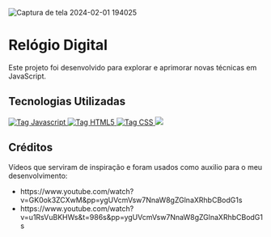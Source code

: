 
![Captura de tela 2024-02-01 194025](https://github.com/MuriloSegger/Relogio_Digital/assets/140568760/b344b0fc-81a8-4653-b830-46d858d6f33a)

<h1>Relógio Digital</h1>
  <p>Este projeto foi desenvolvido para explorar e aprimorar novas técnicas em JavaScript.</p>
<h2><strong>Tecnologias Utilizadas</strong></h2>

<a href="https://developer.mozilla.org/pt-BR/docs/Web/JavaScript">
    <img src="https://img.shields.io/badge/javascript-%23323330.svg?style=for-the-badge&logo=javascript&logoColor=%23F7DF1E" alt="Tag Javascript">
</a>
<a href="https://developer.mozilla.org/pt-BR/docs/Web/HTML">
    <img src="https://img.shields.io/badge/html5-%23E34F26.svg?style=for-the-badge&logo=html5&logoColor=white" alt="Tag HTML5">
</a>
<a href="https://developer.mozilla.org/pt-BR/docs/Web/CSS">
    <img src="https://img.shields.io/badge/css3-%231572B6.svg?style=for-the-badge&logo=css3&logoColor=white" alt="Tag CSS">
</a>
<a href="https://git-scm.com/doc">
    <img src="https://img.shields.io/badge/git-%23F05033.svg?style=for-the-badge&logo=git&logoColor=white">
</a>
<h2><strong>Créditos</strong></h2>
  <p>Vídeos que serviram de inspiração e foram usados como auxilio para o meu desenvolvimento:</p>
  <ul>
    <li>https://www.youtube.com/watch?v=GK0ok3ZCXwM&pp=ygUVcmVsw7NnaW8gZGlnaXRhbCBodG1s</li>
    <li>https://www.youtube.com/watch?v=u1RsVuBKHWs&t=986s&pp=ygUVcmVsw7NnaW8gZGlnaXRhbCBodG1s</li>
  </ul>
